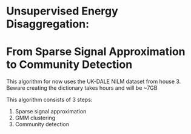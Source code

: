 # Unsupervised Energy Disaggregation:
# From Sparse Signal Approximation to Community Detection

This algorithm for now uses the UK-DALE NILM dataset from house 3.
Beware creating the dictionary takes hours and will be ~7GB

This algorithm consists of 3 steps:
  1) Sparse signal approximation
  2) GMM clustering
  3) Community detection
